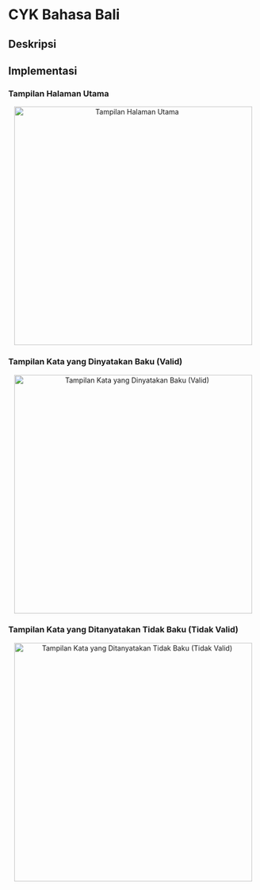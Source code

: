 # CYK Bahasa Bali

## Deskripsi



## Implementasi

### Tampilan Halaman Utama
<p align="center"><img width="480" alt="Tampilan Halaman Utama" src="https://user-images.githubusercontent.com/72149133/178640145-2c35034f-330a-428b-8dfe-b59cb344cfd0.png"></p>

### Tampilan Kata yang Dinyatakan Baku (Valid)
<p align="center"><img width="480" alt="Tampilan Kata yang Dinyatakan Baku (Valid)" src="https://user-images.githubusercontent.com/72149133/178640151-bf3e1f3c-28e8-496c-aa37-fd6ecae7047d.png"></p>

### Tampilan Kata yang Ditanyatakan Tidak Baku (Tidak Valid)
<p align="center"><img width="480" alt="Tampilan Kata yang Ditanyatakan Tidak Baku (Tidak Valid)" src="https://user-images.githubusercontent.com/72149133/178640162-385891e3-3867-475c-8bfe-af2f900d75d1.png"></p>

